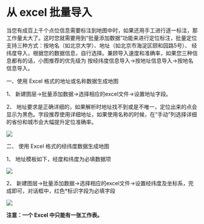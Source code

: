 # 从 excel 批量导入
当您有成百上千个点位信息需要标注到地图中时，如果还用手工进行逐一标注，那工作量太大了。这时您就需要用到“批量添加数据”功能来进行定位标注，批量定位支持三种方式：按地名（如北京大学）、地址（如北京市海淀区颐和园路5号）、 经纬度导入，根据您的数据信息，自行选择。兼顾导入速度和准确率，如果您三种信息都有的话，小图推荐的优先级为 按经纬度信息导入->按地址信息导入->按地名信息导入。

一、使用 Excel 格式的地址或名称数据生成地图

1、 新建图层->批量添加数据->选择相应的excel文件->设置地址字段。

2、 地址要求是正确详细的，如果解析时地址找不到或是不唯一，定位出来的点会显示为黑色。字段推荐使用详细地址，如果使用名称的时候，在“手动”列选择详细的省份和城市会大幅提升定位准确率。

![](https://pic.dituwuyou.com/map%2Fpicture%2F10.31%2Faddress2.jpg)

二、 使用 Excel 格式的经纬度数据生成地图

1、 地址模板如下，经度和纬度为必填数据项

![](https://pic.dituwuyou.com/map%2Fpicture%2F10.31%2Flatlag.jpg)

2、 新建图层->批量添加数据->选择相应的excel文件->设置经纬度及坐标系，完成即可，对话框中，红色*标识字段为必填字段

![](https://pic.dituwuyou.com/map%2Fpicture%2F10.31%2Flatlag2.jpg)


**注意：一个 Excel 中只能有一张工作表。**



